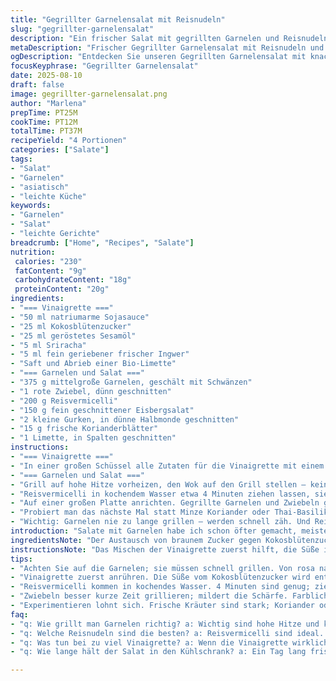 ```yaml
---
title: "Gegrillter Garnelensalat mit Reisnudeln"
slug: "gegrillter-garnelensalat"
description: "Ein frischer Salat mit gegrillten Garnelen und Reisnudeln, gewürzt mit einer würzigen Sojasauce-Sesam-Vinaigrette. Knackiger Salat, frische Minze, dazu Limettensaft für eine säuerliche Note. Leicht, aromatisch, mit einem Hauch Schärfe durch Chili. Schnell und einfach zubereitet, gut geeignet als Vorspeise oder leichtes Hauptgericht."
metaDescription: "Frischer Gegrillter Garnelensalat mit Reisnudeln und würziger Vinaigrette. Ideal für leichte angehauchte asiatische Küche"
ogDescription: "Entdecken Sie unseren Gegrillten Garnelensalat mit knackigen Zutaten und aromatischer Vinaigrette. Perfekt für jede Gelegenheit"
focusKeyphrase: "Gegrillter Garnelensalat"
date: 2025-08-10
draft: false
image: gegrillter-garnelensalat.png
author: "Marlena"
prepTime: PT25M
cookTime: PT12M
totalTime: PT37M
recipeYield: "4 Portionen"
categories: ["Salate"]
tags:
- "Salat"
- "Garnelen"
- "asiatisch"
- "leichte Küche"
keywords:
- "Garnelen"
- "Salat"
- "leichte Gerichte"
breadcrumb: ["Home", "Recipes", "Salate"]
nutrition: 
 calories: "230"
 fatContent: "9g"
 carbohydrateContent: "18g"
 proteinContent: "20g"
ingredients:
- "=== Vinaigrette ==="
- "50 ml natriumarme Sojasauce"
- "25 ml Kokosblütenzucker"
- "25 ml geröstetes Sesamöl"
- "5 ml Sriracha"
- "5 ml fein geriebener frischer Ingwer"
- "Saft und Abrieb einer Bio-Limette"
- "=== Garnelen und Salat ==="
- "375 g mittelgroße Garnelen, geschält mit Schwänzen"
- "1 rote Zwiebel, dünn geschnitten"
- "200 g Reisvermicelli"
- "150 g fein geschnittener Eisbergsalat"
- "2 kleine Gurken, in dünne Halbmonde geschnitten"
- "15 g frische Korianderblätter"
- "1 Limette, in Spalten geschnitten"
instructions:
- "=== Vinaigrette ==="
- "In einer großen Schüssel alle Zutaten für die Vinaigrette mit einem Schneebesen vorsichtig vermischen. Den Kokosblütenzucker vorher leicht mit der Sojasauce verrühren, damit keine Klumpen entstehen. Währenddessen ein feiner frischer Ingwer sorgt für eine scharfe, aber nicht aufdringliche Würze; kleine Mengen Sriracha sind besser als zu viel."
- "=== Garnelen und Salat ==="
- "Grill auf hohe Hitze vorheizen, den Wok auf den Grill stellen – keine direkte Flamme, sonst verbrennen die Garnelen schnell. Garnelen und rote Zwiebeln mit 40 ml der Vinaigrette vermengen. Nicht zu viel Vinaigrette nehmen, sonst werden sie matschig beim Grillen. Garnelen und Zwiebeln 4-6 Minuten grillen; sie sind fertig, wenn sie rosa-orange werden und leicht nach Sonnenblumenöl duften – das ist der entscheidende Punkt. Mehrmals wenden, damit nichts anbrennt."
- "Reisvermicelli in kochendem Wasser etwa 4 Minuten ziehen lassen, sie sollen weich, aber nicht zerfallen sein. Abgießen, kalt abspülen, damit sie nicht zusammenkleben. Mit der restlichen Vinaigrette in eine große Schüssel geben, gut vermengen. Eisbergsalat, Gurken und Hälfte des Korianders unterheben."
- "Auf einer großen Platte anrichten. Gegrillte Garnelen und Zwiebeln gleichmäßig darüber verteilen. Restliche Korianderblätter darüberstreuen – das gibt Frische. Limettenspalten separat servieren; jeder kann nach Geschmack träufeln. Einfach, aber immer wieder eine Überraschung mit Texturen und Aromen."
- "Probiert man das nächste Mal statt Minze Koriander oder Thai-Basilikum – gibt eine völlig neue Note. Für mehr Würze im Salat kann man auch frisch gehackte Chilischoten untermischen, wenn man’s schärfer mag. Sollte die Vinaigrette zu dickflüssig sein, einfach mit etwas Wasser oder Limettensaft verdünnen."
- "Wichtig: Garnelen nie zu lange grillen – werden schnell zäh. Und Reisvermicelli nie kochen, sondern nur ziehen lassen, sonst verliert man die angenehme Bissfestigkeit. Falls kein Wok zur Hand, geht eine Grillpfanne oder sogar eine normale Pfanne, nur auf die Hitze achten. Rote Zwiebeln kann man auch roh verwenden, aber kurz grillen mildert die Schärfe deutlich ab. Das Salz der Sojasauce, die Süße des Zuckers und die frischen Kräuter bilden hier ein gutes Gleichgewicht, einfach probieren und anpassen."
introduction: "Salate mit Garnelen habe ich schon öfter gemacht, meistens aber mit Mayo oder schweren Dressings, die schnell zu mächtig werden. Dieses Rezept verzichtet auf alles Überflüssige – eine leichte asiatisch angehauchte Vinaigrette gibt den Ton an. Die Kombination von gegrillten Garnelen mit der frischen Minze und der knackigen Gurke bringt einen Kontrast, der jeder Mahlzeit das gewisse Etwas verleiht. Reisvermicelli sind das perfekte Bindeglied; die lassen sich auch locker vorbereiten, so bleibt mehr Zeit fürs Grillen und Anrichten. Das Geheimnis liegt im genauen Timing bei der Zubereitung der Garnelen – nicht zu lange, sonst werden sie zäh – und in der Ausgewogenheit der Aromen in der Vinaigrette. Eine Feier für die Sinne mit wenig Aufwand."
ingredientsNote: "Der Austausch von braunem Zucker gegen Kokosblütenzucker bringt eine dezente Karamellnote ohne zu süß zu werden. Sriracha ersetzt Sambal Oelek, da der Geschmack runder und weniger stechend ist – man sollte allerdings die Schärfe immer individuell anpassen. Statt frischer Minze sind Korianderblätter eine tolle Alternative, die dem Salat mehr Frische und Tiefe schenkt. Für die Garnelen kann man auch tiefgekühlte verwenden; gut auftauen und trocken tupfen, sonst verliert man unnötig Flüssigkeit beim Grillen. Reisvermicelli sind oft schon sehr zart, deshalb lieber die Einweichzeit genau beobachten. Gurken eignen sich am besten kleine, festfleischige Varianten, da sie im Salat nicht zu wässrig werden. Rote Zwiebeln geben nicht nur Geschmack, die Farbe macht den Salat appetitlich. In der Vinaigrette spielt die Säure der Limette eine zentrale Rolle – nicht zu viel, sonst wird es sauer, aber ein wenig Limettenschale gibt das fruchtige Aroma dazu."
instructionsNote: "Das Mischen der Vinaigrette zuerst hilft, die Süße im Zucker aufzulösen und alle Aromen zu verbinden – eine zu dicke Sauce würde die Garnelen erdrücken. Beim Grillen zeigt die Farbe der Garnelen sofort den Gargrad; rosa und nicht durchsichtig. Die Zwiebeln dürfen leicht anbräunen, sollten aber bissfest bleiben. Reisnudeln richtig zu garen ist ein häufiger Fehler – sie nicht kochen, sondern nur im heißen Wasser ziehen lassen, sonst fallen sie auseinander. Kalt abspülen stoppt den Garprozess und verhindert das Kleben. Salat und Kräuter erst am Schluss untermischen, sonst wird alles schnell matschig. Garnelen besser lauwarm servieren, nicht kalt, so schmecken sie intensiver. Für ultimative Frische die Limettenspalten erst zum Schluss anbieten – jeder kann nach eigenem Geschmack würzen. Wer experimentierfreudig ist: Ein Schuss Fischsauce in die Vinaigrette bringt Umami. Wichtig: Layout kopieren, alle Schritte nacheinander, keine Eile – Timing funktioniert mit der Übung."
tips:
- "Achten Sie auf die Garnelen; sie müssen schnell grillen. Von rosa nach orange ist ideal. Zu lange und sie werden zäh. Grillen bei hoher Hitze; Wok ist nötig."
- "Vinaigrette zuerst anrühren. Die Süße vom Kokosblütenzucker wird entscheidend. Klumpen vermeiden; gut vermischen. Ingwer gibt eine scharfe Note – aber nicht übertreiben."
- "Reisvermicelli kommen in kochendes Wasser. 4 Minuten sind genug; ziehen lassen, nicht kochen. Abgießen und kalt abspülen. Verhindert ein Kleben."
- "Zwiebeln besser kurze Zeit grillieren; mildert die Schärfe. Farblich schön und bissfest bleiben. Frische Limetten nach dem Anrichten geben einen letzten Kick."
- "Experimentieren lohnt sich. Frische Kräuter sind stark; Koriander oder Thai-Basilikum – passt gut. Schärfe kann man mit Chili erhöhen. Variationen sind spannend."
faq:
- "q: Wie grillt man Garnelen richtig? a: Wichtig sind hohe Hitze und kurze Garzeit. Garnelen sollten rosa sein. Nicht zu lange grillen, sonst zäh. Grillpfanne eignet sich auch."
- "q: Welche Reisnudeln sind die besten? a: Reisvermicelli sind ideal. Achten Sie auf das Weichen; sie dürfen nicht kochen. Kleinere Nudeln sind effektiv; beobachten sie gut."
- "q: Was tun bei zu viel Vinaigrette? a: Wenn die Vinaigrette wirklich zu dick ist, einfach mit etwas Wasser verdünnen. Limettensaft ist auch eine gute Idee."
- "q: Wie lange hält der Salat in den Kühlschrank? a: Ein Tag lang frisch. Nur Garnelen besser schnell essen, damit sie nicht zäh werden. Zutaten separat lagern."

---
```

